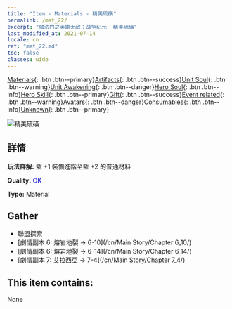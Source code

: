 ```yaml
---
title: "Item - Materials - 精美硫磺"
permalink: /mat_22/
excerpt: "魔法门之英雄无敌：战争纪元  精美硫磺"
last_modified_at: 2021-07-14
locale: cn
ref: "mat_22.md"
toc: false
classes: wide
---
```

 [Materials](/ItemsCN/){: .btn .btn--primary}[Artifacts](/ItemsCN/Artifacts/){: .btn .btn--success}[Unit Soul](/ItemsCN/UnitSoul/){: .btn .btn--warning}[Unit Awakening](/ItemsCN/UnitAwakening/){: .btn .btn--danger}[Hero Soul](/ItemsCN/HeroSoul/){: .btn .btn--info}[Hero Skill](/ItemsCN/HeroSkill/){: .btn .btn--primary}[Gift](/ItemsCN/Gift/){: .btn .btn--success}[Event related](/ItemsCN/Events/){: .btn .btn--warning}[Avatars](/ItemsCN/Avatars/){: .btn .btn--danger}[Consumables](/ItemsCN/Consumables/){: .btn .btn--info}[Unknown](/ItemsCN/Unknown/){: .btn .btn--primary}

 ![精美硫磺](/images/t/i_cailiao_liuhuang1.png)

## 詳情
 **玩法詳解:** 藍 +1 裝備進階至藍 +2 的普通材料

 **Quality:** <span style="color: #0000CD">OK</span>

 **Type:** Material

## Gather

*    聯盟探索 
*    [劇情副本 6: 熔岩地裂 -> 6-10](/cn/Main Story/Chapter 6_10/) 
*    [劇情副本 6: 熔岩地裂 -> 6-14](/cn/Main Story/Chapter 6_14/) 
*    [劇情副本 7: 艾拉西亞 -> 7-4](/cn/Main Story/Chapter 7_4/) 

## This item contains:

  None

